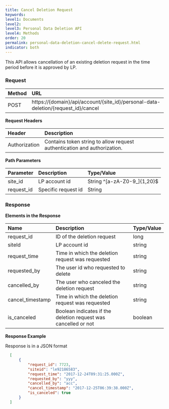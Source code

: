 ```yaml
---
title: Cancel Deletion Request
keywords:
level1: Documents
level2: 
level3: Personal Data Deletion API
level4: Methods
order: 20
permalink: personal-data-deletion-cancel-delete-request.html
indicator: both
---
```


This API allows cancellation of an existing deletion request in the time period before it is approved by LP.

### Request

 |Method|      URL|
 |:--------  |:---  |
 |POST|  https://{domain}/api/account/{site_id}/personal-data-deletion/{request_id}/cancel |

**Request Headers**

 |Header         |Description  |
 |:------|        :--------  |
 |Authorization|  Contains token string to allow request authentication and authorization.  |

 **Path Parameters**

  |Parameter|  Description|  Type/Value |
  |:------    |:--------    |:--------|
  |site_id|  LP account id|   String ^[a-zA-Z0-9_]{1,20}$|
  |request_id  |Specific request id   |String|

### Response

  **Elements in the Response**

  |Name                 | Description                                                                    | Type/Value
  |:------------------- | :----------------------------------------------------------------------------- | :---------
  |request_id           | ID of the deletion request                                     | long
  |siteId               | LP account id                                  | string
  |request_time         | Time in which the deletion request was requested                                | string
  |requested_by         | The user id who requested to delete     | string
  |cancelled_by         | The user who canceled the deletion request                                | string
  |cancel_timestamp     | Time in which the deletion request was requested                                | string
  |is_canceled          | Boolean indicates if the deletion request was cancelled or not     | boolean


  **Response Example**

  Response is in a JSON format

```json
  [
      {
          "request_id": 7723,
          "siteid": "le92186583",
          "request_time": "2017-12-24T09:31:25.000Z",
          "requested_by": "yyy",
          "cancelled_by": "acc",
          "cancel_timestamp": "2017-12-25T06:39:38.000Z",
          "is_canceled": true
      }
  ]
```
